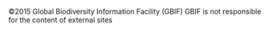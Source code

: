 ©2015 Global Biodiversity Information Facility (GBIF)
GBIF is not responsible for the content of external sites
